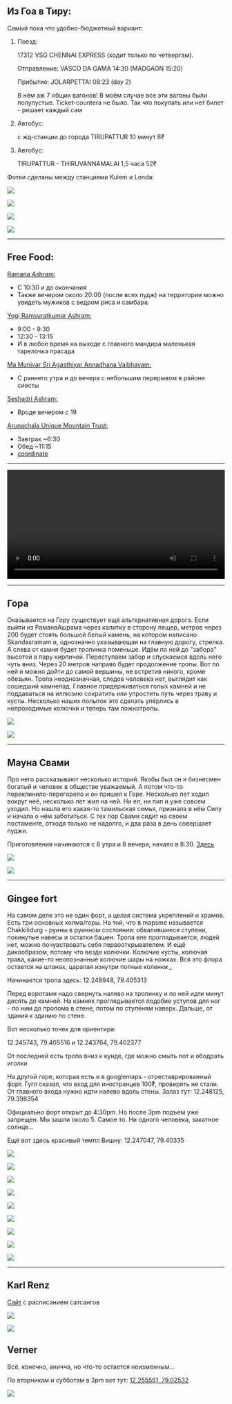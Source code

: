 [category]: <> (Travel, India)
[date]: <> (2020/02/19)
[title]: <> (Tiruvannamalai)

## Из Гоа в Тиру:

Самый пока что удобно-бюджетный вариант:

1. Поезд: 

    17312 VSG CHENNAI EXPRESS (ходит только по четвергам). 

    Отправление: VASCO DA GAMA 14:30 (MADGAON 15:20)

    Прибытие: JOLARPETTAI 08:23 (day 2)

    В нём аж 7 общих вагонов! В моём случае все эти вагоны были полупустые. Ticket-countera не было. Так что покупать или нет билет - решает каждый сам

2. Автобус:

    с жд-станции до города TIRUPATTUR 10 минут 8₹

3. Автобус:

    TIRUPATTUR - THIRUVANNAMALAI 1,5 часа 52₹

Фотки сделаны между станциями Kulem и Londa:

![](https://bafybeihxdcq5rgwemujqhhhz7tw3a7h2hreyn77wysce2nx46et64sgcfq.ipfs.flk-ipfs.xyz/1.jpeg)

![](https://bafybeihxdcq5rgwemujqhhhz7tw3a7h2hreyn77wysce2nx46et64sgcfq.ipfs.flk-ipfs.xyz/2.jpeg)

![](https://bafybeihxdcq5rgwemujqhhhz7tw3a7h2hreyn77wysce2nx46et64sgcfq.ipfs.flk-ipfs.xyz/3.jpeg)

![](https://bafybeihxdcq5rgwemujqhhhz7tw3a7h2hreyn77wysce2nx46et64sgcfq.ipfs.flk-ipfs.xyz/4.jpeg)

***

## Free Food:

<u>Ramana Ashram:</u>

* С 10:30 и до окончания
* Также вечером около 20:00 (после всех пудж) на территории можно увидеть мужиков с ведром риса и самбара.

<u>Yogi Ramsuratkumar Ashram:</u>

* 9:00 - 9:30
* 12:30 - 13:15
* И в любое время на выходе с главного мандира маленькая тарелочка прасада

 <u>Ma Munivar Sri Agasthiyar Annadhana Vaibhavam:</u>

* С раннего утра и до вечера с небольшим перерывом в районе сиесты

<u>Seshadri Ashram:</u>

* Вроде вечером с 19

<u>Arunachala Unique Mountain Trust:</u>

* Завтрак ~6:30
* Обед ~11:15<br>
* [coordinate](https://maps.app.goo.gl/96Zu9oyZZYne1fqP8)

***

<video width="100%" place-items=center controls>
  <source src="https://bafybeihxdcq5rgwemujqhhhz7tw3a7h2hreyn77wysce2nx46et64sgcfq.ipfs.flk-ipfs.xyz/5.mp4" type="video/mp4">
</video>

***

## Гора

Оказывается на Гору существует ещё альтернативная дорога. Если выйти из РаманаАшрама через калитку в сторону пещер, метров через 200 будет стоять большой белый камень, на котором написано Skandasramam и, однозначно указывающая на главную дорогу, стрелка. А слева от камня будет тропинка поменьше. Идём по ней до "забора" высотой в пару кирпичей. Переступаем забор и спускаемся вдоль него чуть вниз. Через 20 метров направо будет продолжение тропы. Вот по ней и можно дойти до самой вершины, не встретив никого, кроме обезьян. Тропа неоднозначная,  следов человека нет, выглядит как сошедший камнепад. Главное придерживаться голых камней и не поддаваться на иллюзию сократить или упростить путь через траву и кусты. Несколько наших попыток это сделать упёрлись в непроходимые колючки и теперь там ложнотропы.

![](https://bafybeihxdcq5rgwemujqhhhz7tw3a7h2hreyn77wysce2nx46et64sgcfq.ipfs.flk-ipfs.xyz/6.jpeg)

![](https://bafybeihxdcq5rgwemujqhhhz7tw3a7h2hreyn77wysce2nx46et64sgcfq.ipfs.flk-ipfs.xyz/7.jpeg)

***

## Мауна Свами
Про него рассказывают несколько историй. Якобы был он и бизнесмен богатый и человек в обществе уважаемый. А потом что-то переклинило-перегорело и он пришел к Горе. Несколько лет ходил вокруг неё, несколько лет жил на ней. Ни ел, ни пил и уже совсем уходил. Но нашла его какая-то тамильская семья, признала в нём Силу и начала о нём заботиться. С тех пор Свами сидит на своем постаменте, отходя только не надолго, и два раза в день совершает пуджи.

Приготовления начинаются с 8 утра и 8 вечера, начало в 8:30. [Здесь](https://maps.app.goo.gl/V7MasHMijTH8mhUM6)

![](https://bafybeihxdcq5rgwemujqhhhz7tw3a7h2hreyn77wysce2nx46et64sgcfq.ipfs.flk-ipfs.xyz/8.jpeg)

![](https://bafybeihxdcq5rgwemujqhhhz7tw3a7h2hreyn77wysce2nx46et64sgcfq.ipfs.flk-ipfs.xyz/9.jpeg)

***

## Gingee fort

На самом деле это не один форт, а целая система укреплений и храмов. Есть три основных холма/горы. На той, что в mapsme называется Chakkilidurg - руины в руинном состоянии: обвалившиеся ступени, покинутые навесы и остатки башен. Тропа еле проглядывается, людей нет, можно почувствовать себя первооткрывателем. И ещё дикообразом, потому что везде колючки. Колючие кусты, колючая трава, какие-то неопознанные колючие шары на ножках. Вся это флора остается на штанах, царапая изнутри потные коленки *_*

Начинается тропа здесь: 12.248948, 79.405313

Перед воротами надо свернуть налево на тропинку и по ней идти минут десять до камней. На камнях проглядывается подобие уступов для ног - по ним до пролома в стене, потом по ступеням наверх. Дальше, от здания к зданию по стене.

Вот несколько точек для ориентира: 

12.245743, 79.405516 и 12.243764, 79.402377

От последней есть тропа вниз к кунде, где можно смыть пот и ободрать иголки

На другой горе, которая есть и в googlemaps - отреставрированный форт. Гугл сказал, что вход для иностранцев 100₹, проверять не стали. От главного входа нужно идти налево вдоль стены. Залаз тут: 12.248125, 79.398354

Официально форт открыт до 4:30pm. Но после 3pm подъем уже запрещен. Мы зашли около 5. Самое то. Ни одного человека, закатное солнце...

Ещё вот здесь красивый темпл Вишну: 12.247047, 79.40335

![](https://bafybeihxdcq5rgwemujqhhhz7tw3a7h2hreyn77wysce2nx46et64sgcfq.ipfs.flk-ipfs.xyz/10.jpeg)

![](https://bafybeihxdcq5rgwemujqhhhz7tw3a7h2hreyn77wysce2nx46et64sgcfq.ipfs.flk-ipfs.xyz/11.jpeg)

![](https://bafybeihxdcq5rgwemujqhhhz7tw3a7h2hreyn77wysce2nx46et64sgcfq.ipfs.flk-ipfs.xyz/12.jpeg)

![](https://bafybeihxdcq5rgwemujqhhhz7tw3a7h2hreyn77wysce2nx46et64sgcfq.ipfs.flk-ipfs.xyz/13.jpeg)

![](https://bafybeihxdcq5rgwemujqhhhz7tw3a7h2hreyn77wysce2nx46et64sgcfq.ipfs.flk-ipfs.xyz/14.jpeg)

![](https://bafybeihxdcq5rgwemujqhhhz7tw3a7h2hreyn77wysce2nx46et64sgcfq.ipfs.flk-ipfs.xyz/15.jpeg)

![](https://bafybeihxdcq5rgwemujqhhhz7tw3a7h2hreyn77wysce2nx46et64sgcfq.ipfs.flk-ipfs.xyz/16.jpeg)

![](https://bafybeihxdcq5rgwemujqhhhz7tw3a7h2hreyn77wysce2nx46et64sgcfq.ipfs.flk-ipfs.xyz/17.jpeg)

![](https://bafybeihxdcq5rgwemujqhhhz7tw3a7h2hreyn77wysce2nx46et64sgcfq.ipfs.flk-ipfs.xyz/18.jpeg)

***

## Karl Renz

[Сайт](http://www.karlrenz.com/index2.htm) с расписанием сатсангов

![](https://bafybeihxdcq5rgwemujqhhhz7tw3a7h2hreyn77wysce2nx46et64sgcfq.ipfs.flk-ipfs.xyz/19.jpeg)

![](https://bafybeihxdcq5rgwemujqhhhz7tw3a7h2hreyn77wysce2nx46et64sgcfq.ipfs.flk-ipfs.xyz/20.jpeg)

## Verner

Всё, конечно, аничча, но что-то остается неизменным...

По вторникам и субботам в 3pm вот тут: [12.255551, 79.02532](https://maps.app.goo.gl/RhPyMR2gBZp622Ka8)

![](https://bafybeihxdcq5rgwemujqhhhz7tw3a7h2hreyn77wysce2nx46et64sgcfq.ipfs.flk-ipfs.xyz/21.jpeg)





